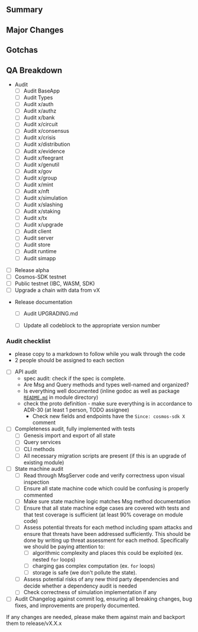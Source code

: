 <!-- < < < < < < < < < < < < < < < < < < < < < < < < < < < < < < < < < ☺ 
v                            ✰  Thanks for opening an issue! ✰    
v    Before smashing the submit button please review the template.
v    Word of caution: poorly thought-out proposals may be rejected 
v                     without deliberation 
☺ > > > > > > > > > > > > > > > > > > > > > > > > > > > > > > > > >  -->

## Summary

<!-- In a few short sentences summarize the release -->

## Major Changes

<!-- Describe the major changes associated to this release -->

## Gotchas

<!-- Gotchas is an area which changes could of been made that the auditors should be aware of -->

## QA Breakdown

* Audit
    * [ ] Audit BaseApp
    * [ ] Audit Types
    * [ ] Audit x/auth 
    * [ ] Audit x/authz
    * [ ] Audit x/bank
    * [ ] Audit x/circuit
    * [ ] Audit x/consensus 
    * [ ] Audit x/crisis 
    * [ ] Audit x/distribution 
    * [ ] Audit x/evidence 
    * [ ] Audit x/feegrant
    * [ ] Audit x/genutil 
    * [ ] Audit x/gov 
    * [ ] Audit x/group 
    * [ ] Audit x/mint 
    * [ ] Audit x/nft 
    * [ ] Audit x/simulation 
    * [ ] Audit x/slashing 
    * [ ] Audit x/staking
    * [ ] Audit x/tx 
    * [ ] Audit x/upgrade 
    * [ ] Audit client
    * [ ] Audit server
    * [ ] Audit store 
    * [ ] Audit runtime
    * [ ] Audit simapp
* [ ] Release alpha
* [ ] Cosmos-SDK testnet
* [ ] Public testnet (IBC, WASM, SDK)
* [ ] Upgrade a chain with data from vX
* Release documentation
    * [ ] Audit UPGRADING.md
    * [ ] Update all codeblock to the appropriate version number


### Audit checklist

* please copy to a markdown to follow while you walk through the code
* 2 people should be assigned to each section 

* [ ] API audit 
    * spec audit: check if the spec is complete.
    * Are Msg and Query methods and types well-named and organized?
    * Is everything well documented (inline godoc as well as package [`README.md`](https://docs.cosmos.network/main/spec/SPEC_MODULE#common-layout) in module directory)
    * check the proto definition - make sure everything is in accordance to ADR-30 (at least 1 person, TODO assignee)
        * Check new fields and endpoints have the `Since: cosmos-sdk X` comment
* [ ] Completeness audit, fully implemented with tests
    * [ ] Genesis import and export of all state
    * [ ] Query services
    * [ ] CLI methods
    * [ ] All necessary migration scripts are present (if this is an upgrade of existing module)
* [ ] State machine audit
    * [ ] Read through MsgServer code and verify correctness upon visual inspection
    * [ ] Ensure all state machine code which could be confusing is properly commented
    * [ ] Make sure state machine logic matches Msg method documentation
    * [ ] Ensure that all state machine edge cases are covered with tests and that test coverage is sufficient (at least 90% coverage on module code)
    * [ ] Assess potential threats for each method including spam attacks and ensure that threats have been addressed sufficiently. This should be done by writing up threat assessment for each method. Specifically we should be paying attention to: 
        * [ ] algorithmic complexity and places this could be exploited (ex. nested `for` loops)
        * [ ] charging gas complex computation (ex. `for` loops)
        * [ ] storage is safe (we don't pollute the state).
    * [ ] Assess potential risks of any new third party dependencies and decide whether a dependency audit is needed
    * [ ] Check correctness of simulation implementation if any
* [ ] Audit Changelog against commit log, ensuring all breaking changes, bug fixes, and improvements are properly documented.

If any changes are needed, please make them against main and backport them to release/vX.X.x
